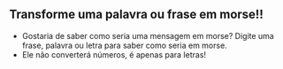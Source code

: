 ## Transforme uma palavra ou frase em morse!! ##
- Gostaria de saber como seria uma mensagem em morse? Digite uma frase, palavra ou letra para saber como seria em morse.
- Ele não converterá números, é apenas para letras!
